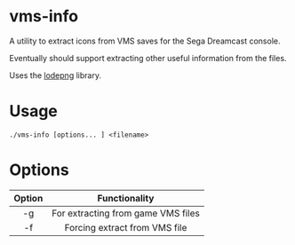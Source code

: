 # vms-info

A utility to extract icons from VMS saves for the Sega Dreamcast console.

Eventually should support extracting other useful information from the files.

Uses the [lodepng](https://github.com/lvandeve/lodepng) library.

# Usage

`./vms-info [options... ] <filename>`

# Options

| Option | Functionality                      |
|:------:|:----------------------------------:|
| -g     | For extracting from game VMS files |
| -f     | Forcing extract from VMS file      |